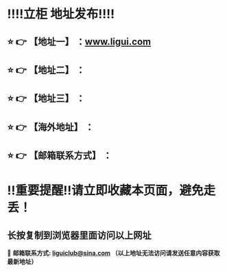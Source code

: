 :bangbang::bangbang:立柜 地址发布:bangbang::bangbang:
==
:star: :point_right: 【地址一】 ：www.ligui.com
------
:star: :point_right: 【地址二】 ：
------
:star: :point_right: 【地址三】 ：
------
:star: :point_right: 【海外地址】 ：
------
:star: :point_right: 【邮箱联系方式】 ：
------
:bangbang:重要提醒:bangbang:请立即收藏本页面，避免走丢！
==

长按复制到浏览器里面访问以上网址
-

:e-mail: __邮箱联系方式:  liguiclub@sina.com （以上地址无法访问请发送任意内容获取最新地址）__
